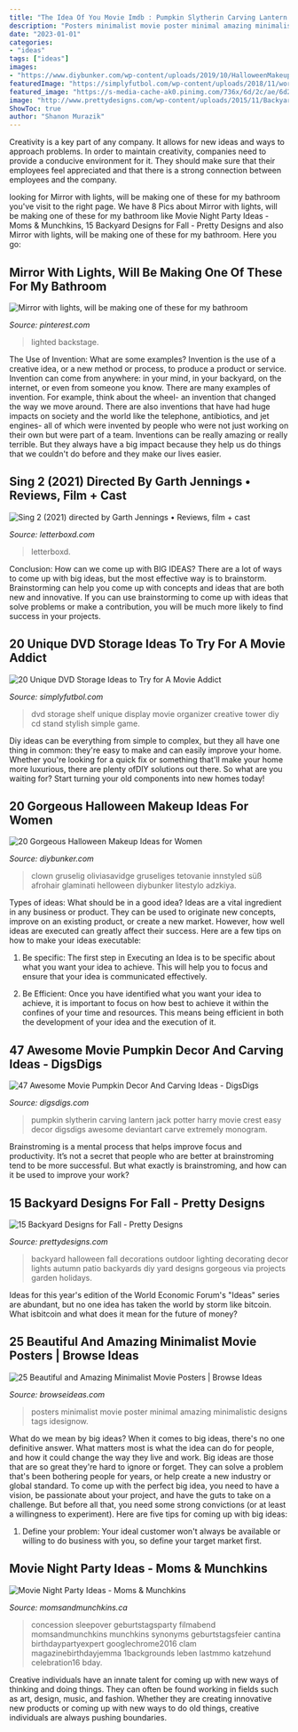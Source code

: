 ```yaml
---
title: "The Idea Of You Movie Imdb : Pumpkin Slytherin Carving Lantern Jack Potter Harry Movie Crest Easy Decor Digsdigs Awesome Deviantart Carve Extremely Monogram"
description: "Posters minimalist movie poster minimal amazing minimalistic designs tags idesignow"
date: "2023-01-01"
categories:
- "ideas"
tags: ["ideas"]
images:
- "https://www.diybunker.com/wp-content/uploads/2019/10/HalloweenMakeup7.jpg"
featuredImage: "https://simplyfutbol.com/wp-content/uploads/2018/11/word-image-125.jpeg"
featured_image: "https://s-media-cache-ak0.pinimg.com/736x/6d/2c/ae/6d2caeb45b75aab7d50fc3d036be7b11.jpg"
image: "http://www.prettydesigns.com/wp-content/uploads/2015/11/Backyard-for-Halloween.jpg"
ShowToc: true
author: "Shanon Murazik"
---
```



Creativity is a key part of any company. It allows for new ideas and ways to approach problems. In order to maintain creativity, companies need to provide a conducive environment for it. They should make sure that their employees feel appreciated and that there is a strong connection between employees and the company.

	

		
looking for Mirror with lights, will be making one of these for my bathroom you've visit to the right page. We have 8 Pics about Mirror with lights, will be making one of these for my bathroom like Movie Night Party Ideas - Moms &amp; Munchkins, 15 Backyard Designs for Fall - Pretty Designs and also Mirror with lights, will be making one of these for my bathroom. Here you go:
		
    
## Mirror With Lights, Will Be Making One Of These For My Bathroom

<img loading=lazy src="https://s-media-cache-ak0.pinimg.com/736x/6d/2c/ae/6d2caeb45b75aab7d50fc3d036be7b11.jpg" onerror="this.onerror=null;this.src='https://tse4.mm.bing.net/th?id=OIP.EqMdupgfb3hOygkx65vClgHaJ6&amp;pid=15.1';" alt="Mirror with lights, will be making one of these for my bathroom">

_Source: pinterest.com_

>lighted backstage. 

	

The Use of Invention: What are some examples?
Invention is the use of a creative idea, or a new method or process, to produce a product or service. Invention can come from anywhere: in your mind, in your backyard, on the internet, or even from someone you know. 
There are many examples of invention. For example, think about the wheel- an invention that changed the way we move around. There are also inventions that have had huge impacts on society and the world like the telephone, antibiotics, and jet engines- all of which were invented by people who were not just working on their own but were part of a team. 
Inventions can be really amazing or really terrible. But they always have a big impact because they help us do things that we couldn't do before and they make our lives easier.

    
## ‎Sing 2 (2021) Directed By Garth Jennings • Reviews, Film + Cast

<img loading=lazy src="https://a.ltrbxd.com/resized/film-poster/3/7/1/4/7/7/371477-sing-2-0-460-0-690-crop.jpg?k=ee4e6b2325" onerror="this.onerror=null;this.src='https://tse4.mm.bing.net/th?id=OIP.wuYRnCauqTUhlbIZsM41DAAAAA&amp;pid=15.1';" alt="‎Sing 2 (2021) directed by Garth Jennings • Reviews, film + cast">

_Source: letterboxd.com_

>letterboxd. 

	

Conclusion: How can we come up with BIG IDEAS?
There are a lot of ways to come up with big ideas, but the most effective way is to brainstorm. Brainstorming can help you come up with concepts and ideas that are both new and innovative. If you can use brainstorming to come up with ideas that solve problems or make a contribution, you will be much more likely to find success in your projects.

    
## 20 Unique DVD Storage Ideas To Try For A Movie Addict

<img loading=lazy src="https://simplyfutbol.com/wp-content/uploads/2018/11/word-image-125.jpeg" onerror="this.onerror=null;this.src='https://tse2.mm.bing.net/th?id=OIP.JPsleTlTg-R6OiZJhgdYUAHaNy&amp;pid=15.1';" alt="20 Unique DVD Storage Ideas to Try for A Movie Addict">

_Source: simplyfutbol.com_

>dvd storage shelf unique display movie organizer creative tower diy cd stand stylish simple game. 

	

Diy ideas can be everything from simple to complex, but they all have one thing in common: they're easy to make and can easily improve your home. Whether you're looking for a quick fix or something that'll make your home more luxurious, there are plenty ofDIY solutions out there. So what are you waiting for? Start turning your old components into new homes today!

    
## 20 Gorgeous Halloween Makeup Ideas For Women

<img loading=lazy src="https://www.diybunker.com/wp-content/uploads/2019/10/HalloweenMakeup7.jpg" onerror="this.onerror=null;this.src='https://tse3.mm.bing.net/th?id=OIP.Pk9AFfgI_ahQF7n2Gv2_nwHaLG&amp;pid=15.1';" alt="20 Gorgeous Halloween Makeup Ideas for Women">

_Source: diybunker.com_

>clown gruselig oliviasavidge gruseliges tetovanie innstyled süß afrohair glaminati helloween diybunker litestylo adzkiya. 

	

Types of ideas: What should be in a good idea?
Ideas are a vital ingredient in any business or product. They can be used to originate new concepts, improve on an existing product, or create a new market. However, how well ideas are executed can greatly affect their success. Here are a few tips on how to make your ideas executable:
1. Be specific: The first step in Executing an Idea is to be specific about what you want your idea to achieve. This will help you to focus and ensure that your idea is communicated effectively.

2. Be Efficient: Once you have identified what you want your idea to achieve, it is important to focus on how best to achieve it within the confines of your time and resources. This means being efficient in both the development of your idea and the execution of it.


    
## 47 Awesome Movie Pumpkin Decor And Carving Ideas - DigsDigs

<img loading=lazy src="https://www.digsdigs.com/photos/2016/09/16-Slytherin-pumpkin-carving.jpg" onerror="this.onerror=null;this.src='https://tse4.mm.bing.net/th?id=OIP.swDIXd0f7ouJOlPCK1mKpAHaJ4&amp;pid=15.1';" alt="47 Awesome Movie Pumpkin Decor And Carving Ideas - DigsDigs">

_Source: digsdigs.com_

>pumpkin slytherin carving lantern jack potter harry movie crest easy decor digsdigs awesome deviantart carve extremely monogram. 

	

Brainstroming is a mental process that helps improve focus and productivity. It’s not a secret that people who are better at brainstroming tend to be more successful. But what exactly is brainstroming, and how can it be used to improve your work?

    
## 15 Backyard Designs For Fall - Pretty Designs

<img loading=lazy src="http://www.prettydesigns.com/wp-content/uploads/2015/11/Backyard-for-Halloween.jpg" onerror="this.onerror=null;this.src='https://tse1.mm.bing.net/th?id=OIP.VuaZb5mHWGwc4BS3z62NQQHaJ4&amp;pid=15.1';" alt="15 Backyard Designs for Fall - Pretty Designs">

_Source: prettydesigns.com_

>backyard halloween fall decorations outdoor lighting decorating decor lights autumn patio backyards diy yard designs gorgeous via projects garden holidays. 

	

Ideas for this year's edition of the World Economic Forum's "Ideas" series are abundant, but no one idea has taken the world by storm like bitcoin. What isbitcoin and what does it mean for the future of money? 

    
## 25 Beautiful And Amazing Minimalist Movie Posters | Browse Ideas

<img loading=lazy src="http://browseideas.com/wp-content/uploads/2012/03/Minimalist-Movie-Posters-24.jpg" onerror="this.onerror=null;this.src='https://tse3.mm.bing.net/th?id=OIP.5cyEKPt41bPZ8vecS4BMpwHaK-&amp;pid=15.1';" alt="25 Beautiful and Amazing Minimalist Movie Posters | Browse Ideas">

_Source: browseideas.com_

>posters minimalist movie poster minimal amazing minimalistic designs tags idesignow. 

	

What do we mean by big ideas?
When it comes to big ideas, there's no one definitive answer. What matters most is what the idea can do for people, and how it could change the way they live and work. 
Big ideas are those that are so great they're hard to ignore or forget. They can solve a problem that's been bothering people for years, or help create a new industry or global standard. 
To come up with the perfect big idea, you need to have a vision, be passionate about your project, and have the guts to take on a challenge. But before all that, you need some strong convictions (or at least a willingness to experiment). 
Here are five tips for coming up with big ideas: 
1) Define your problem: Your ideal customer won't always be available or willing to do business with you, so define your target market first.

    
## Movie Night Party Ideas - Moms &amp; Munchkins

<img loading=lazy src="https://www.momsandmunchkins.ca/wp-content/uploads/2016/03/movie-party-concession-stand-7m.jpg" onerror="this.onerror=null;this.src='https://tse4.mm.bing.net/th?id=OIP.FO2KJWCBXoqPxJc4PoOyFgHaLH&amp;pid=15.1';" alt="Movie Night Party Ideas - Moms &amp; Munchkins">

_Source: momsandmunchkins.ca_

>concession sleepover geburtstagsparty filmabend momsandmunchkins munchkins synonyms geburtstagsfeier cantina birthdaypartyexpert googlechrome2016 clam magazinebirthdayjemma 1backgrounds leben lastmmo katzehund celebration16 bday. 

	

Creative individuals have an innate talent for coming up with new ways of thinking and doing things. They can often be found working in fields such as art, design, music, and fashion. Whether they are creating innovative new products or coming up with new ways to do old things, creative individuals are always pushing boundaries.

